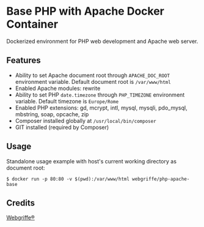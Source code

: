 Base PHP with Apache Docker Container
=====================================

Dockerized environment for PHP web development and Apache web server.

Features
--------

* Ability to set Apache document root through `APACHE_DOC_ROOT` environment variable. Default document root is `/var/www/html`
* Enabled Apache modules: rewrite
* Ability to set PHP `date.timezone` through `PHP_TIMEZONE` environment variable. Default timezone is `Europe/Rome`
* Enabled PHP extensions: gd, mcrypt, intl, mysql, mysqli, pdo_mysql, mbstring, soap, opcache, zip
* Composer installed globally at `/usr/local/bin/composer`
* GIT installed (required by Composer)

Usage
-----

Standalone usage example with host's current working directory as document root:

	$ docker run -p 80:80 -v $(pwd):/var/www/html webgriffe/php-apache-base

Credits
-------

[Webgriffe®](http://www.webgriffe.com/)




